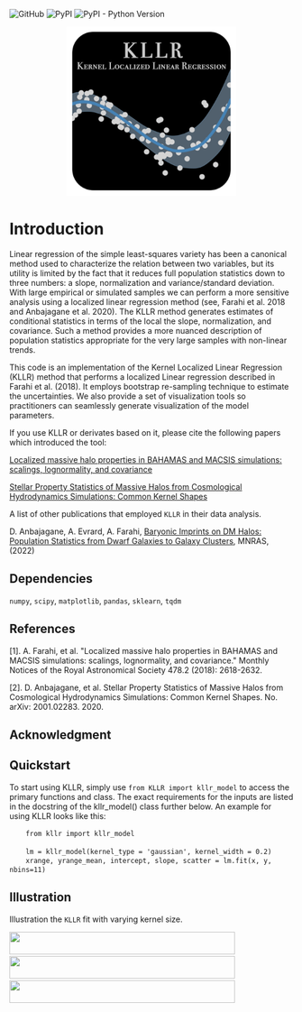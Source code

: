![GitHub](https://img.shields.io/github/license/afarahi/kllr)
![PyPI](https://img.shields.io/pypi/v/kllr)
![PyPI - Python Version](https://img.shields.io/pypi/pyversions/kllr)

<p align="center">
  <img src="logo.png" width="300" title="logo">
</p>

# Introduction

 
Linear regression of the simple least-squares variety has been a canonical method used to characterize
 the relation between two variables, but its utility is limited by the fact that it reduces full 
 population statistics down to three numbers: a slope, normalization and variance/standard deviation.
 With large empirical or simulated samples we can perform a more sensitive analysis
 using a localized linear regression method (see, Farahi et al. 2018 and Anbajagane et al. 2020).
 The KLLR method generates estimates of conditional statistics in terms of the local the slope, normalization,
 and covariance. Such a method provides a more nuanced description of population statistics appropriate
 for the very large samples with non-linear trends.

This code is an implementation of the Kernel Localized Linear Regression (KLLR) method 
that performs a localized Linear regression described in Farahi et al. (2018). It employs 
bootstrap re-sampling technique to estimate the uncertainties. We also provide a set of visualization
tools so practitioners can seamlessly generate visualization of the model parameters.

If you use KLLR or derivates based on it, please cite the following papers which introduced the tool:

[Localized massive halo properties in BAHAMAS and MACSIS simulations: scalings, lognormality, and covariance](https://academic.oup.com/mnras/article-abstract/478/2/2618/4993329)

[Stellar Property Statistics of Massive Halos from Cosmological Hydrodynamics Simulations: Common Kernel Shapes](https://arxiv.org/abs/2001.02283)

A list of other publications that employed `KLLR` in their data analysis.

D. Anbajagane, A. Evrard, A. Farahi, [Baryonic Imprints on DM Halos: Population Statistics from Dwarf Galaxies to Galaxy Clusters](https://arxiv.org/abs/2109.02713), MNRAS, (2022)

## Dependencies

`numpy`, `scipy`,  `matplotlib`, `pandas`, `sklearn`, `tqdm`

## References

[1]. A. Farahi, et al. "Localized massive halo properties in BAHAMAS and MACSIS simulations: scalings, lognormality, and covariance." Monthly Notices of the Royal Astronomical Society 478.2 (2018): 2618-2632.

[2]. D. Anbajagane, et al. Stellar Property Statistics of Massive Halos from Cosmological Hydrodynamics Simulations: Common Kernel Shapes. No. arXiv: 2001.02283. 2020.


## Acknowledgment


## Quickstart

To start using KLLR, simply use `from KLLR import kllr_model` to
access the primary functions and class. The exact requirements for the inputs are
listed in the docstring of the kllr_model() class further below.
An example for using KLLR looks like this:

                                                                        
        from kllr import kllr_model                                       
                                                                          
        lm = kllr_model(kernel_type = 'gaussian', kernel_width = 0.2)     
        xrange, yrange_mean, intercept, slope, scatter = lm.fit(x, y, nbins=11)                                   
                                                                          
    
## Illustration 

Illustration the `KLLR` fit with varying kernel size. 


<img src="./animation.gif" width="400" height="40" /> <img src="./animation_2.gif" width="400" height="40" /> <img src="./animation_3.gif" width="400" height="40" />




